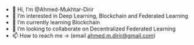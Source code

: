 - 👋 Hi, I’m @Ahmed-Mukhtar-Dirir
- 👀 I’m interested in Deep Learning, Blockchain and Federated Learning
- 🌱 I’m currently learning Blockchain
- 💞️ I’m looking to collaborate on Decentralized Federated Learning
- 📫 How to reach me -> (email ahmed.m.dirir@gmail.com)
